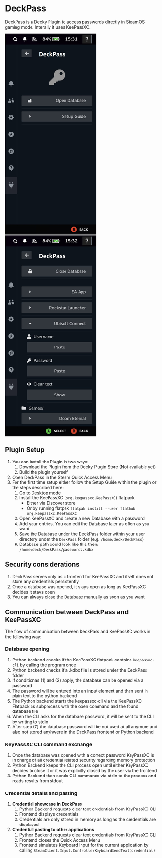 # DeckPass
DeckPass is a Decky Plugin to access passwords directly in SteamOS gaming mode.
Interally it uses KeePassXC.

<p float="left">
<img src="./assets/deck-pass-closed.jpg" alt="Showcase video" width="300"/>
<img src="./assets/deck-pass-opened.jpg" alt="Showcase static" width="300"/>
</p>

## Plugin Setup
1. You can install the Plugin in two ways:
    1. Download the Plugin from the Decky Plugin Store (Not available yet)
    2. Build the plugin yourself
2. Open DeckPass in the Steam Quick Access Menu
3. For the first time setup either follow the Setup Guide within the plugin or the steps described here:
    1. Go to Desktop mode
    2. Install the KeePassXC (`org.keepassxc.KeePassXC`) flatpack
        - Either via Discover store
        - Or by running flatpak `flatpak install --user flathub org.keepassxc.KeePassXC`
    3. Open KeePassXC and create a new Database with a password
    4. Add your entries. You can edit the Database later as often as you want
    5. Save the Database under the DeckPass folder within your user directory under the `DeckPass` folder (e.g. `/home/deck/DeckPass`)
    6. Database path could look like this then: `/home/deck/DeckPass/passwords.kdbx`

## Security considerations
1. DeckPass serves only as a frontend for KeePassXC and itself does not store any credentials persistently
2. Once a database was opened, it stays open as long as KeePassXC decides it stays open
3. You can always close the Database manually as soon as you want

## Communication between DeckPass and KeePassXC
The flow of communication between DeckPass and KeePassKC works in the following way:

### Database opening
1. Python backend checks if the KeePassXC flatpack contains `keepassxc-cli` by calling the program once
2. Python backend checks if a .kdbx file is stored under the DeckPass folder
3. If conditionas (1) and (2) apply, the database can be opened via a password
4. The password will be entered into an input element and then sent in plain text to the python backend
5. The Python backend starts the keepassxc-cli via the KeePassXC Flatpack as subprocess with the open command and the found database file
6. When the CLI asks for the database password, it will be sent to the CLI by writing to stdin
7. After step (7) the database password will be not used at all anymore and also not stored anyhwere in the DeckPass frontend or Python backend

### KeyPassXC CLI command exchange
1. Once the database was opened with a correct password KeyPassXC is in charge of all credential related security regarding memory protection
2. Python Backend keeps the CLI process open until either KeyPassXC decides to close it or it was explicitly closed by the user via the frontend
3. Python Backend then sends CLI commands via stdin to the process and reads results from stdout

### Credential details and pasting
1. **Credential showcase in DeckPass**
    1. Python Backend requests clear text credentials from KeyPassXC CLI
    2. Frontend displays credentials
    3. Credentials are only stored in memory as long as the credentials are displayed
2. **Credential pasting to other applications**
    1. Python Backend requests clear text credentials from KeyPassXC CLI
    2. Frontend closes the Quick Access Menu
    3. Frontend simulates Keyboard Input for the current application by calling `SteamClient.Input.ControllerKeyboardSendText(credential)`